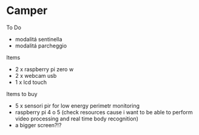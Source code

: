 # Camper  
To Do
- modalitá sentinella
- modalitá parcheggio

Items
- 2 x raspberry pi zero w
- 2 x webcam usb
- 1 x lcd touch

  
Items to buy
- 5 x sensori pir for low energy perimetr monitoring
- raspberry pi 4 o 5 (check resources cause i want to be able to perform video processing and real time body recognition)
- a bigger screen?!? 
